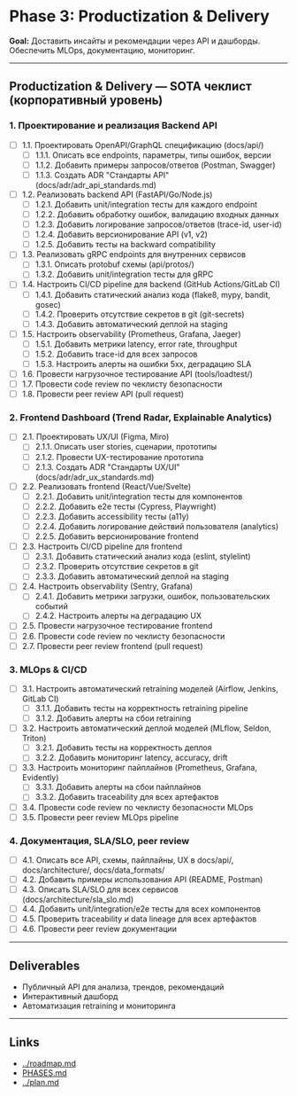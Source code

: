 # Phase 3: Productization & Delivery

**Goal:** Доставить инсайты и рекомендации через API и дашборды. Обеспечить MLOps, документацию, мониторинг.

---

## Productization & Delivery — SOTA чеклист (корпоративный уровень)

### 1. Проектирование и реализация Backend API
- [ ] 1.1. Проектировать OpenAPI/GraphQL спецификацию (docs/api/)
  - [ ] 1.1.1. Описать все endpoints, параметры, типы ошибок, версии
  - [ ] 1.1.2. Добавить примеры запросов/ответов (Postman, Swagger)
  - [ ] 1.1.3. Создать ADR "Стандарты API" (docs/adr/adr_api_standards.md)
- [ ] 1.2. Реализовать backend API (FastAPI/Go/Node.js)
  - [ ] 1.2.1. Добавить unit/integration тесты для каждого endpoint
  - [ ] 1.2.2. Добавить обработку ошибок, валидацию входных данных
  - [ ] 1.2.3. Добавить логирование запросов/ответов (trace-id, user-id)
  - [ ] 1.2.4. Добавить версионирование API (v1, v2)
  - [ ] 1.2.5. Добавить тесты на backward compatibility
- [ ] 1.3. Реализовать gRPC endpoints для внутренних сервисов
  - [ ] 1.3.1. Описать protobuf схемы (api/protos/)
  - [ ] 1.3.2. Добавить unit/integration тесты для gRPC
- [ ] 1.4. Настроить CI/CD pipeline для backend (GitHub Actions/GitLab CI)
  - [ ] 1.4.1. Добавить статический анализ кода (flake8, mypy, bandit, gosec)
  - [ ] 1.4.2. Проверить отсутствие секретов в git (git-secrets)
  - [ ] 1.4.3. Добавить автоматический деплой на staging
- [ ] 1.5. Настроить observability (Prometheus, Grafana, Jaeger)
  - [ ] 1.5.1. Добавить метрики latency, error rate, throughput
  - [ ] 1.5.2. Добавить trace-id для всех запросов
  - [ ] 1.5.3. Настроить алерты на ошибки 5xx, деградацию SLA
- [ ] 1.6. Провести нагрузочное тестирование API (tools/loadtest/)
- [ ] 1.7. Провести code review по чеклисту безопасности
- [ ] 1.8. Провести peer review API (pull request)

### 2. Frontend Dashboard (Trend Radar, Explainable Analytics)
- [ ] 2.1. Проектировать UX/UI (Figma, Miro)
  - [ ] 2.1.1. Описать user stories, сценарии, прототипы
  - [ ] 2.1.2. Провести UX-тестирование прототипа
  - [ ] 2.1.3. Создать ADR "Стандарты UX/UI" (docs/adr/adr_ux_standards.md)
- [ ] 2.2. Реализовать frontend (React/Vue/Svelte)
  - [ ] 2.2.1. Добавить unit/integration тесты для компонентов
  - [ ] 2.2.2. Добавить e2e тесты (Cypress, Playwright)
  - [ ] 2.2.3. Добавить accessibility тесты (a11y)
  - [ ] 2.2.4. Добавить логирование действий пользователя (analytics)
  - [ ] 2.2.5. Добавить версионирование frontend
- [ ] 2.3. Настроить CI/CD pipeline для frontend
  - [ ] 2.3.1. Добавить статический анализ кода (eslint, stylelint)
  - [ ] 2.3.2. Проверить отсутствие секретов в git
  - [ ] 2.3.3. Добавить автоматический деплой на staging
- [ ] 2.4. Настроить observability (Sentry, Grafana)
  - [ ] 2.4.1. Добавить метрики загрузки, ошибок, пользовательских событий
  - [ ] 2.4.2. Настроить алерты на деградацию UX
- [ ] 2.5. Провести нагрузочное тестирование frontend
- [ ] 2.6. Провести code review по чеклисту безопасности
- [ ] 2.7. Провести peer review frontend (pull request)

### 3. MLOps & CI/CD
- [ ] 3.1. Настроить автоматический retraining моделей (Airflow, Jenkins, GitLab CI)
  - [ ] 3.1.1. Добавить тесты на корректность retraining pipeline
  - [ ] 3.1.2. Добавить алерты на сбои retraining
- [ ] 3.2. Настроить автоматический деплой моделей (MLflow, Seldon, Triton)
  - [ ] 3.2.1. Добавить тесты на корректность деплоя
  - [ ] 3.2.2. Добавить мониторинг latency, accuracy, drift
- [ ] 3.3. Настроить мониторинг пайплайнов (Prometheus, Grafana, Evidently)
  - [ ] 3.3.1. Добавить алерты на сбои пайплайнов
  - [ ] 3.3.2. Добавить traceability для всех артефактов
- [ ] 3.4. Провести code review по чеклисту безопасности MLOps
- [ ] 3.5. Провести peer review MLOps pipeline

### 4. Документация, SLA/SLO, peer review
- [ ] 4.1. Описать все API, схемы, пайплайны, UX в docs/api/, docs/architecture/, docs/data_formats/
- [ ] 4.2. Добавить примеры использования API (README, Postman)
- [ ] 4.3. Описать SLA/SLO для всех сервисов (docs/architecture/sla_slo.md)
- [ ] 4.4. Добавить unit/integration/e2e тесты для всех компонентов
- [ ] 4.5. Проверить traceability и data lineage для всех артефактов
- [ ] 4.6. Провести peer review документации

---

## Deliverables
- Публичный API для анализа, трендов, рекомендаций
- Интерактивный дашборд
- Автоматизация retraining и мониторинга

---

## Links
- [../roadmap.md](../roadmap.md)
- [PHASES.md](./PHASES.md)
- [../plan.md](../plan.md) 